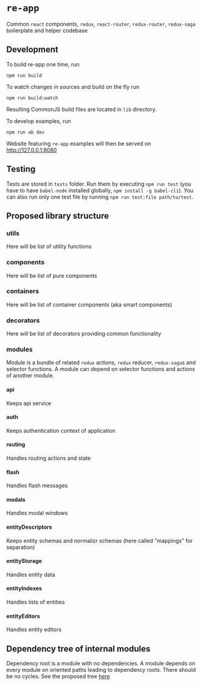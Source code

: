 # `re-app`

Common `react` components, `redux`, `react-router`, `redux-router`, `redux-saga` boilerplate and helper codebase

## Development

To build re-app one time, run 

    npm run build

To watch changes in sources and build on the fly run
    
    npm run build:watch

Resulting CommonJS build files are located in `lib` directory.

To develop examples, run
    
    npm run ab dev

Website featuring `re-app` examples will then be served on http://127.0.0.1:8080

## Testing

Tests are stored in `tests` folder. Run them by executing `npm run test` (you have to have `babel-node` installed globally, `npm install -g babel-cli`).
You can also run only one test file by running `npm run test:file path/to/test`.

## Proposed library structure

### utils

Here will be list of utility functions

### components

Here will be list of pure components

### containers

Here will be list of container components (aka smart components)

### decorators

Here will be list of decorators providing common functionality

### modules

Module is a bundle of related `redux` actions, `redux` reducer, `redux-saga`s and selector functions.
A module can depend on selector functions and actions of another module.

#### api

Keeps api service

#### auth

Keeps authentication context of application

#### routing

Handles routing actions and state

#### flash

Handles flash messages

#### modals

Handles modal windows

#### entityDescriptors

Keeps entity schemas and normalizr schemas (here called "mappings" for separation)

#### entityStorage

Handles entity data

#### entityIndexes

Handles lists of entities

#### entityEditors

Handles entity editors

## Dependency tree of internal modules

Dependency root is a module with no dependencies. A module depends on every module on oriented paths leading to dependency roots. There should be no cycles.
See the proposed tree [here](http://knsv.github.io/mermaid/live_editor/#/edit/Z3JhcGggUkwKCmFwaQpyb3V0aW5nCmF1dGgKYXV0aCAtLT4gYXBpCmVudGl0eURlc2NyaXB0b3JzCmVudGl0eURlc2NyaXB0b3JzIC0tPiBhcGkKZW50aXR5U3RvcmFnZQplbnRpdHlTdG9yYWdlIC0tPiBlbnRpdHlEZXNjcmlwdG9ycwplbnRpdHlJbmRleGVzCmVudGl0eUluZGV4ZXMgLS0-IGVudGl0eVN0b3JhZ2UKZW50aXR5RWRpdG9ycwplbnRpdHlFZGl0b3JzIC0tPiBlbnRpdHlTdG9yYWdlCmZsYXNoCm1vZGFscw)
